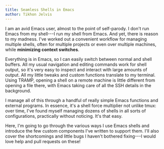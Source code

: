 ```yaml
---
title: Seamless Shells in Emacs
author: Tikhon Jelvis
---
```


I am an avid Emacs user, almost to the point of self-parody. I don't run Emacs from my shell---I run my shell from Emacs. And yet, there is reason to my madness. I've worked out a convenient workflow for managing multiple shells, often for multiple projects or even over multiple machines, while **minimizing context switches**.

Everything is in Emacs, so I can easily switch between normal and shell buffers. All my usual navigation and editing commands work for shell output, so it's very easy to inspect and interact with large amounts of output. All my little tweaks and custom functions translate to my terminal. Using TRAMP, opening a shell on a remote machine is little different from opening a file there, with Emacs taking care of all the SSH details in the background.

I manage all of this through a handful of really simple Emacs functions and external programs. In essence, it's a shell force multiplier not unlike tmux: over time, I've found myself managing dozens of shells in all sorts of configurations, practically without noticing. It's that easy.

Here, I'm going to go through the various ways I use Emacs shells and introduce the few custom components I've written to support them. I'll also cover the shortcomings and little bugs I haven't bothered fixing---I would love help and pull requests on these!